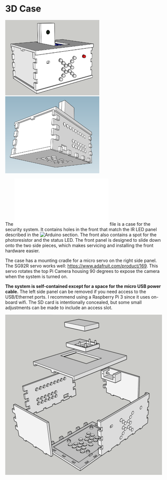 # 3D Case

<img src="./Case_Top_Front.png" width="300" /> <img src="./Case_Bottom_Back.png" width="300" />

The ![PiSecurityCamCase.stl](./PiSecurityCamCase.stl) file is a case for the security system. It contains holes in the front that match the IR LED panel described in the ![Arduino section](../arduino). The front also contains a spot for the photoresistor and the status LED. The front panel is designed to slide down onto the two side pieces, which makes servicing and installing the front hardware easier.

The case has a mounting cradle for a micro servo on the right side panel. The SG92R servo works well: https://www.adafruit.com/product/169. This servo rotates the top Pi Camera housing 90 degrees to expose the camera when the system is turned on.

**The system is self-contained except for a space for the micro USB power cable.** The left side panel can be removed if you need access to the USB/Ethernet ports. I recommend using a Raspberry Pi 3 since it uses on-board wifi. The SD card is intentionally concealed, but some small adjustments can be made to include an access slot.

<img src="./Case_Exploded.png" width="500" />
